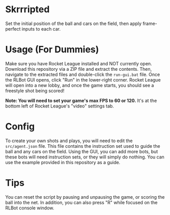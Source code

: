 # Skrrripted
Set the initial position of the ball and cars on the field, then apply frame-perfect inputs to each car.

# Usage (For Dummies)
Make sure you have Rocket League installed and NOT currently open. Download this repository via a ZIP file and extract the contents. Then, navigate to the extracted files and double-click the `run-gui.bat` file. Once the RLBot GUI opens, click "Run" in the lower-right corner. Rocket League will open into a new lobby, and once the game starts, you should see a freestyle shot being scored!

**Note: You will need to set your game's max FPS to 60 or 120.** It's at the bottom left of Rocket League's "video" settings tab.

# Config
To create your own shots and plays, you will need to edit the `src/agent.json` file. This file contains the instruction set used to guide the ball and any cars on the field. Using the GUI, you can add more bots, but these bots will need instruction sets, or they will simply do nothing. You can use the example provided in this repository as a guide.

# Tips
You can reset the script by pausing and unpausing the game, or scoring the ball into the net. In addition, you can also press "R" while focused on the RLBot console window.